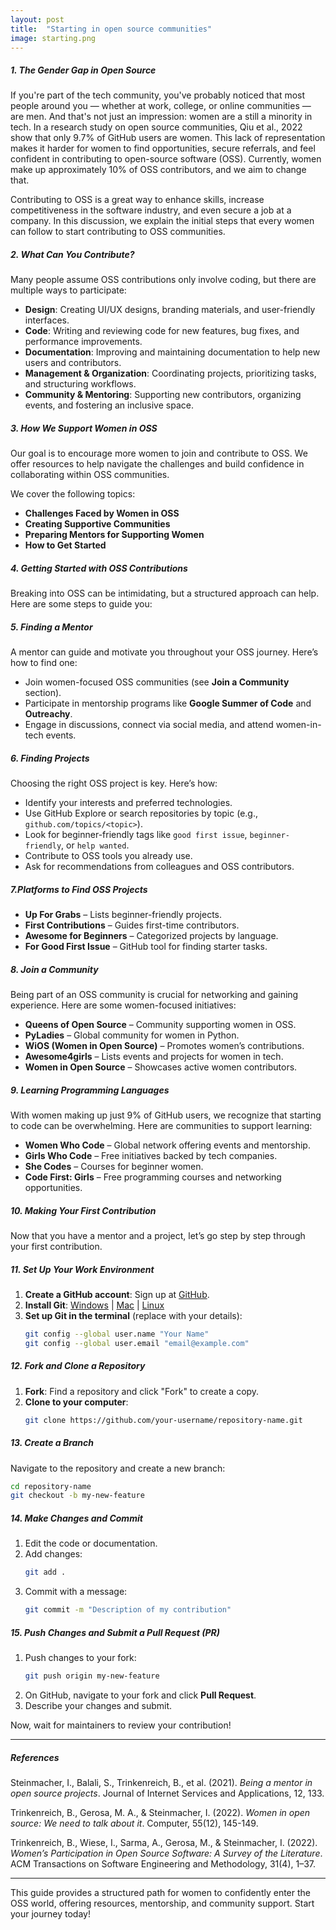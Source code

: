 ```yaml
---
layout: post
title:  "Starting in open source communities"
image: starting.png
---
```


##### 1. The Gender Gap in Open Source
If you're part of the tech community, you've probably noticed that most people around you — whether at work, college, or online communities — are men. And that's not just an impression: women are a still a minority in tech. In a research study on open source communities, Qiu et al., 2022 show that only 9.7% of GitHub users are women. This lack of representation makes it harder for women to find opportunities, secure referrals, and feel confident in contributing to open-source software (OSS). Currently, women make up approximately 10% of OSS contributors, and we aim to change that.

Contributing to OSS is a great way to enhance skills, increase competitiveness in the software industry, and even secure a job at a company. In this discussion, we explain the initial steps that every women can follow to start contributing to OSS communities.

##### 2. What Can You Contribute?
Many people assume OSS contributions only involve coding, but there are multiple ways to participate:

- **Design**: Creating UI/UX designs, branding materials, and user-friendly interfaces.
- **Code**: Writing and reviewing code for new features, bug fixes, and performance improvements.
- **Documentation**: Improving and maintaining documentation to help new users and contributors.
- **Management & Organization**: Coordinating projects, prioritizing tasks, and structuring workflows.
- **Community & Mentoring**: Supporting new contributors, organizing events, and fostering an inclusive space.

##### 3. How We Support Women in OSS
Our goal is to encourage more women to join and contribute to OSS. We offer resources to help navigate the challenges and build confidence in collaborating within OSS communities.

We cover the following topics:
- **Challenges Faced by Women in OSS**
- **Creating Supportive Communities**
- **Preparing Mentors for Supporting Women**
- **How to Get Started**

##### 4. Getting Started with OSS Contributions
Breaking into OSS can be intimidating, but a structured approach can help. Here are some steps to guide you:

##### 5. Finding a Mentor
A mentor can guide and motivate you throughout your OSS journey. Here’s how to find one:
- Join women-focused OSS communities (see **Join a Community** section).
- Participate in mentorship programs like **Google Summer of Code** and **Outreachy**.
- Engage in discussions, connect via social media, and attend women-in-tech events.

##### 6. Finding Projects
Choosing the right OSS project is key. Here’s how:
- Identify your interests and preferred technologies.
- Use GitHub Explore or search repositories by topic (e.g., `github.com/topics/<topic>`).
- Look for beginner-friendly tags like `good first issue`, `beginner-friendly`, or `help wanted`.
- Contribute to OSS tools you already use.
- Ask for recommendations from colleagues and OSS contributors.

##### 7.Platforms to Find OSS Projects
- **Up For Grabs** – Lists beginner-friendly projects.
- **First Contributions** – Guides first-time contributors.
- **Awesome for Beginners** – Categorized projects by language.
- **For Good First Issue** – GitHub tool for finding starter tasks.

##### 8. Join a Community
Being part of an OSS community is crucial for networking and gaining experience. Here are some women-focused initiatives:
- **Queens of Open Source** – Community supporting women in OSS.
- **PyLadies** – Global community for women in Python.
- **WiOS (Women in Open Source)** – Promotes women’s contributions.
- **Awesome4girls** – Lists events and projects for women in tech.
- **Women in Open Source** – Showcases active women contributors.

##### 9. Learning Programming Languages
With women making up just 9% of GitHub users, we recognize that starting to code can be overwhelming. Here are communities to support learning:
- **Women Who Code** – Global network offering events and mentorship.
- **Girls Who Code** – Free initiatives backed by tech companies.
- **She Codes** – Courses for beginner women.
- **Code First: Girls** – Free programming courses and networking opportunities.

##### 10. Making Your First Contribution
Now that you have a mentor and a project, let’s go step by step through your first contribution.

##### 11. Set Up Your Work Environment
1. **Create a GitHub account**: Sign up at [GitHub](https://github.com).
2. **Install Git**: [Windows](https://git-scm.com/download/win) | [Mac](https://git-scm.com/download/mac) | [Linux](https://git-scm.com/download/linux)
3. **Set up Git in the terminal** (replace with your details):
   ```sh
   git config --global user.name "Your Name"
   git config --global user.email "email@example.com"
   ```

##### 12. Fork and Clone a Repository
1. **Fork**: Find a repository and click "Fork" to create a copy.
2. **Clone to your computer**:
   ```sh
   git clone https://github.com/your-username/repository-name.git
   ```

##### 13. Create a Branch
Navigate to the repository and create a new branch:
```sh
cd repository-name
git checkout -b my-new-feature
```

##### 14. Make Changes and Commit
1. Edit the code or documentation.
2. Add changes:
   ```sh
   git add .
   ```
3. Commit with a message:
   ```sh
   git commit -m "Description of my contribution"
   ```

##### 15. Push Changes and Submit a Pull Request (PR)
1. Push changes to your fork:
   ```sh
   git push origin my-new-feature
   ```
2. On GitHub, navigate to your fork and click **Pull Request**.
3. Describe your changes and submit.

Now, wait for maintainers to review your contribution!

---
##### References
Steinmacher, I., Balali, S., Trinkenreich, B., et al. (2021). *Being a mentor in open source projects*. Journal of Internet Services and Applications, 12, 133.

Trinkenreich, B., Gerosa, M. A., & Steinmacher, I. (2022). *Women in open source: We need to talk about it*. Computer, 55(12), 145-149.

Trinkenreich, B., Wiese, I., Sarma, A., Gerosa, M., & Steinmacher, I. (2022). *Women’s Participation in Open Source Software: A Survey of the Literature*. ACM Transactions on Software Engineering and Methodology, 31(4), 1–37.

---
This guide provides a structured path for women to confidently enter the OSS world, offering resources, mentorship, and community support. Start your journey today!